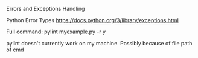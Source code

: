 Errors and Exceptions Handling

Python Error Types
https://docs.python.org/3/library/exceptions.html

Full command: 
    pylint myexample.py -r y

pylint doesn't currently work on my machine. Possibly because of file path of cmd